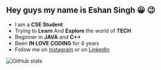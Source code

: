 ## Hey guys my name is Eshan Singh :grinning: :wink:

* I am a **CSE Student**
* Trying to **Learn** And **Explore** the world of **TECH**
* Beginner in **JAVA** and **C++**
* Been **IN LOVE CODING** for 4 years
* Follow me on [Instagram](https://www.instagram.com/_eshan.singh_/) or on [LinkedIn](https://www.linkedin.com/in/eshan-singh-1985981b7/)







![GitHub stats](https://github-readme-stats.vercel.app/api?username=Kevin-Aaaquil&show_icons=true)
